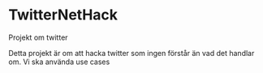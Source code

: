 # TwitterNetHack
Projekt om twitter

Detta projekt är om att hacka twitter som ingen förstår än vad det handlar om. Vi ska använda use cases
